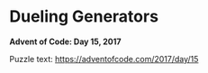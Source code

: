 # Dueling Generators

**Advent of Code: Day 15, 2017**

Puzzle text: <https://adventofcode.com/2017/day/15>
